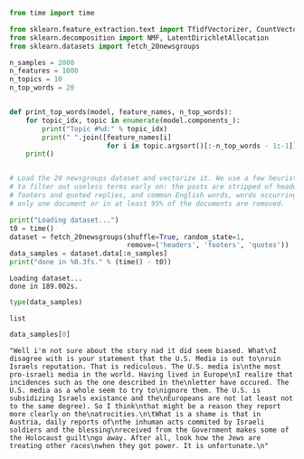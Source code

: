 

```python
from time import time

from sklearn.feature_extraction.text import TfidfVectorizer, CountVectorizer
from sklearn.decomposition import NMF, LatentDirichletAllocation
from sklearn.datasets import fetch_20newsgroups

n_samples = 2000
n_features = 1000
n_topics = 10
n_top_words = 20


def print_top_words(model, feature_names, n_top_words):
    for topic_idx, topic in enumerate(model.components_):
        print("Topic #%d:" % topic_idx)
        print(" ".join([feature_names[i]
                        for i in topic.argsort()[:-n_top_words - 1:-1]]))
    print()


# Load the 20 newsgroups dataset and vectorize it. We use a few heuristics
# to filter out useless terms early on: the posts are stripped of headers,
# footers and quoted replies, and common English words, words occurring in
# only one document or in at least 95% of the documents are removed.

print("Loading dataset...")
t0 = time()
dataset = fetch_20newsgroups(shuffle=True, random_state=1,
                             remove=('headers', 'footers', 'quotes'))
data_samples = dataset.data[:n_samples]
print("done in %0.3fs." % (time() - t0))
```

    Loading dataset...
    done in 189.002s.



```python
type(data_samples)
```




    list




```python
data_samples[0]
```




    "Well i'm not sure about the story nad it did seem biased. What\nI disagree with is your statement that the U.S. Media is out to\nruin Israels reputation. That is rediculous. The U.S. media is\nthe most pro-israeli media in the world. Having lived in Europe\nI realize that incidences such as the one described in the\nletter have occured. The U.S. media as a whole seem to try to\nignore them. The U.S. is subsidizing Israels existance and the\nEuropeans are not (at least not to the same degree). So I think\nthat might be a reason they report more clearly on the\natrocities.\n\tWhat is a shame is that in Austria, daily reports of\nthe inhuman acts commited by Israeli soldiers and the blessing\nreceived from the Government makes some of the Holocaust guilt\ngo away. After all, look how the Jews are treating other races\nwhen they got power. It is unfortunate.\n"




```python

```
